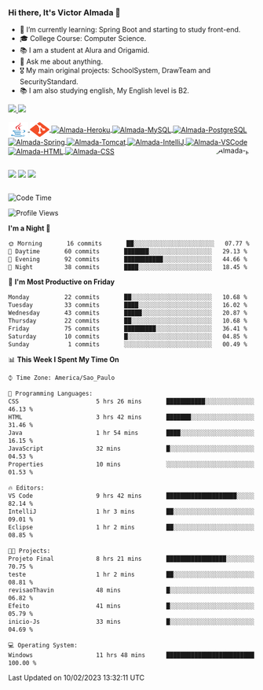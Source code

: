 ### Hi there, It's Victor Almada 👋


- 🌱 I’m currently learning: Spring Boot and starting to study front-end.
- 🎓 College Course: Computer Science.
- 📚  I am a student at Alura and Origamid.
- 💬 Ask me about anything.
- 🎖 My main original projects: SchoolSystem, DrawTeam and SecurityStandard.
- 📚 I am also studying english, My English level is B2.
 
<div>
<a href="https://github.com/Almadavic">
<img height="180em" src="https://github-readme-stats.vercel.app/api?username=Almadavic&showw_icons=true&theme=dark&include_all_commits=true&count_private=true">
<img height="180em" src="https://github-readme-stats.vercel.app/api/top-langs/?username=Almadavic&layout=compact&langs_count=16&theme=dracula">
</div>

<div style="display: inline_block"><br>
  <img align="center" alt="Almada-Java" height="30" width="40" src="https://raw.githubusercontent.com/devicons/devicon/master/icons/java/java-original.svg">
  <img align="center" alt="Almada-Git" height="30" width="40" src="https://raw.githubusercontent.com/devicons/devicon/master/icons/git/git-original.svg">
  <img align="center" alt="Almada-Heroku" height="30" width="40" src="https://cdn.jsdelivr.net/gh/devicons/devicon/icons/heroku/heroku-plain-wordmark.svg" />             
  <img align="center" alt="Almada-MySQL" height="30" width="40" src="https://cdn.jsdelivr.net/gh/devicons/devicon/icons/mysql/mysql-original-wordmark.svg" />
  <img align="center" alt="Almada-PostgreSQL" height="30" width="40" src="https://cdn.jsdelivr.net/gh/devicons/devicon/icons/postgresql/postgresql-plain-wordmark.svg" />
  <img align="center" alt="Almada-Spring" height="30" width="40" src="https://cdn.jsdelivr.net/gh/devicons/devicon/icons/spring/spring-original-wordmark.svg" />
  <img align="center" alt="Almada-Tomcat" height="30" width="40" src="https://cdn.jsdelivr.net/gh/devicons/devicon/icons/tomcat/tomcat-original-wordmark.svg" />
   <img align="center" alt="Almada-IntelliJ" height="30" width="40" src="https://cdn.jsdelivr.net/gh/devicons/devicon/icons/intellij/intellij-original.svg" />
   <img align="center" alt="Almada-VSCode" height="30" width="40" src="https://cdn.jsdelivr.net/gh/devicons/devicon/icons/vscode/vscode-original.svg" />
   <img align="center" alt="Almada-HTML" height="30" width="40" src="https://cdn.jsdelivr.net/gh/devicons/devicon/icons/html5/html5-original.svg" />
   <img align="center" alt="Almada-CSS" height="30" width="40" src="https://cdn.jsdelivr.net/gh/devicons/devicon/icons/css3/css3-original.svg" />
  <img align="right" alt="Almada-pic" height="150" style="border-radius:50px;" src="https://user-images.githubusercontent.com/85299065/185514627-94fcf387-edc6-4c24-88f1-b4873ccd49e9.png">
</div>
  
  ##
 
<div> 
  <a href="https://www.youtube.com/channel/UCUrcUNA90M_ZqLEcQxd3UNA" target="_blank"><img src="https://img.shields.io/badge/YouTube-FF0000?style=for-the-badge&logo=youtube&logoColor=white" target="_blank"></a>
 <a href = "mailto:almadavic@live.com"><img src="https://img.shields.io/badge/-Gmail-%23333?style=for-the-badge&logo=gmail&logoColor=white" target="_blank"></a>
  <a href="https://www.linkedin.com/in/victoralmada/" target="_blank"><img src="https://img.shields.io/badge/-LinkedIn-%230077B5?style=for-the-badge&logo=linkedin&logoColor=white" target="_blank"></a> 
</div>

##

<!--START_SECTION:waka-->
![Code Time](http://img.shields.io/badge/Code%20Time-199%20hrs%2059%20mins-blue)

![Profile Views](http://img.shields.io/badge/Profile%20Views-3-blue)

**I'm a Night 🦉** 

```text
🌞 Morning       16 commits       ██░░░░░░░░░░░░░░░░░░░░░░░   07.77 % 
🌆 Daytime       60 commits       ███████░░░░░░░░░░░░░░░░░░   29.13 % 
🌃 Evening       92 commits       ███████████░░░░░░░░░░░░░░   44.66 % 
🌙 Night         38 commits       ████░░░░░░░░░░░░░░░░░░░░░   18.45 % 

```
📅 **I'm Most Productive on Friday** 

```text
Monday          22 commits       ██░░░░░░░░░░░░░░░░░░░░░░░   10.68 % 
Tuesday         33 commits       ████░░░░░░░░░░░░░░░░░░░░░   16.02 % 
Wednesday       43 commits       █████░░░░░░░░░░░░░░░░░░░░   20.87 % 
Thursday        22 commits       ██░░░░░░░░░░░░░░░░░░░░░░░   10.68 % 
Friday          75 commits       █████████░░░░░░░░░░░░░░░░   36.41 % 
Saturday        10 commits       █░░░░░░░░░░░░░░░░░░░░░░░░   04.85 % 
Sunday           1 commits       ░░░░░░░░░░░░░░░░░░░░░░░░░   00.49 % 

```


📊 **This Week I Spent My Time On** 

```text
⌚︎ Time Zone: America/Sao_Paulo

💬 Programming Languages: 
CSS                      5 hrs 26 mins       ███████████░░░░░░░░░░░░░░   46.13 % 
HTML                     3 hrs 42 mins       ███████░░░░░░░░░░░░░░░░░░   31.46 % 
Java                     1 hr 54 mins        ████░░░░░░░░░░░░░░░░░░░░░   16.15 % 
JavaScript               32 mins             █░░░░░░░░░░░░░░░░░░░░░░░░   04.53 % 
Properties               10 mins             ░░░░░░░░░░░░░░░░░░░░░░░░░   01.53 % 

🔥 Editors: 
VS Code                  9 hrs 42 mins       ████████████████████░░░░░   82.14 % 
IntelliJ                 1 hr 3 mins         ██░░░░░░░░░░░░░░░░░░░░░░░   09.01 % 
Eclipse                  1 hr 2 mins         ██░░░░░░░░░░░░░░░░░░░░░░░   08.85 % 

🐱‍💻 Projects: 
Projeto Final            8 hrs 21 mins       █████████████████░░░░░░░░   70.75 % 
teste                    1 hr 2 mins         ██░░░░░░░░░░░░░░░░░░░░░░░   08.81 % 
revisaoThavin            48 mins             █░░░░░░░░░░░░░░░░░░░░░░░░   06.82 % 
Efeito                   41 mins             █░░░░░░░░░░░░░░░░░░░░░░░░   05.79 % 
inicio-Js                33 mins             █░░░░░░░░░░░░░░░░░░░░░░░░   04.69 % 

💻 Operating System: 
Windows                  11 hrs 48 mins      █████████████████████████   100.00 % 

```


 Last Updated on 10/02/2023 13:32:11 UTC
<!--END_SECTION:waka-->
